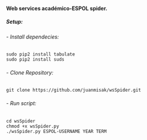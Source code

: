 #### Web services académico-ESPOL spider.

##### Setup:

###### - Install dependecies:
	sudo pip2 install tabulate
	sudo pip2 install suds


###### - Clone Repository:
	git clone https://github.com/juanmisak/wsSpider.git

###### - Run script:
	cd wsSpider
	chmod +x wsSpider.py
	./wsSpider.py ESPOL-USERNAME YEAR TERM

